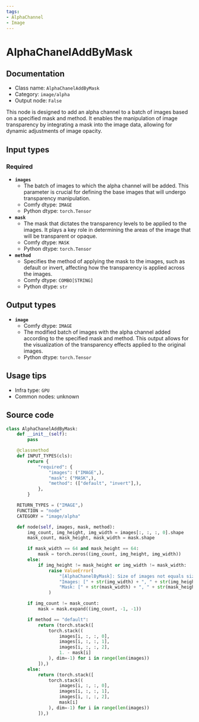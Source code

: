 ```yaml
---
tags:
- AlphaChannel
- Image
---
```


# AlphaChanelAddByMask
## Documentation
- Class name: `AlphaChanelAddByMask`
- Category: `image/alpha`
- Output node: `False`

This node is designed to add an alpha channel to a batch of images based on a specified mask and method. It enables the manipulation of image transparency by integrating a mask into the image data, allowing for dynamic adjustments of image opacity.
## Input types
### Required
- **`images`**
    - The batch of images to which the alpha channel will be added. This parameter is crucial for defining the base images that will undergo transparency manipulation.
    - Comfy dtype: `IMAGE`
    - Python dtype: `torch.Tensor`
- **`mask`**
    - The mask that dictates the transparency levels to be applied to the images. It plays a key role in determining the areas of the image that will be transparent or opaque.
    - Comfy dtype: `MASK`
    - Python dtype: `torch.Tensor`
- **`method`**
    - Specifies the method of applying the mask to the images, such as default or invert, affecting how the transparency is applied across the images.
    - Comfy dtype: `COMBO[STRING]`
    - Python dtype: `str`
## Output types
- **`image`**
    - Comfy dtype: `IMAGE`
    - The modified batch of images with the alpha channel added according to the specified mask and method. This output allows for the visualization of the transparency effects applied to the original images.
    - Python dtype: `torch.Tensor`
## Usage tips
- Infra type: `GPU`
- Common nodes: unknown


## Source code
```python
class AlphaChanelAddByMask:
    def __init__(self):
        pass

    @classmethod
    def INPUT_TYPES(cls):
        return {
            "required": {
                "images": ("IMAGE",),
                "mask": ("MASK",),
                "method": (["default", "invert"],),
            },
        }

    RETURN_TYPES = ("IMAGE",)
    FUNCTION = "node"
    CATEGORY = "image/alpha"

    def node(self, images, mask, method):
        img_count, img_height, img_width = images[:, :, :, 0].shape
        mask_count, mask_height, mask_width = mask.shape

        if mask_width == 64 and mask_height == 64:
            mask = torch.zeros((img_count, img_height, img_width))
        else:
            if img_height != mask_height or img_width != mask_width:
                raise ValueError(
                    "[AlphaChanelByMask]: Size of images not equals size of mask. " +
                    "Images: [" + str(img_width) + ", " + str(img_height) + "] - " +
                    "Mask: [" + str(mask_width) + ", " + str(mask_height) + "]."
                )

        if img_count != mask_count:
            mask = mask.expand((img_count, -1, -1))

        if method == "default":
            return (torch.stack([
                torch.stack((
                    images[i, :, :, 0],
                    images[i, :, :, 1],
                    images[i, :, :, 2],
                    1. - mask[i]
                ), dim=-1) for i in range(len(images))
            ]),)
        else:
            return (torch.stack([
                torch.stack((
                    images[i, :, :, 0],
                    images[i, :, :, 1],
                    images[i, :, :, 2],
                    mask[i]
                ), dim=-1) for i in range(len(images))
            ]),)

```
